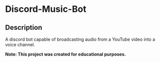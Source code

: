 # Discord-Music-Bot

## Description
A discord bot capable of broadcasting audio from a YouTube video into a voice channel.

**Note: This project was created for educational purposes.**